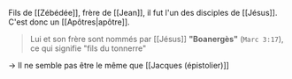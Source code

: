 Fils de [[Zébédée]], frère de [[Jean]], il fut l'un des disciples de [[Jésus]]. C'est donc un [[Apôtres|apôtre]].
> Lui et son frère sont nommés par [[Jésus]] **"Boanergès"** (`Marc 3:17`), ce qui signifie "fils du tonnerre"

-> Il ne semble pas être le même que [[Jacques (épistolier)]]
